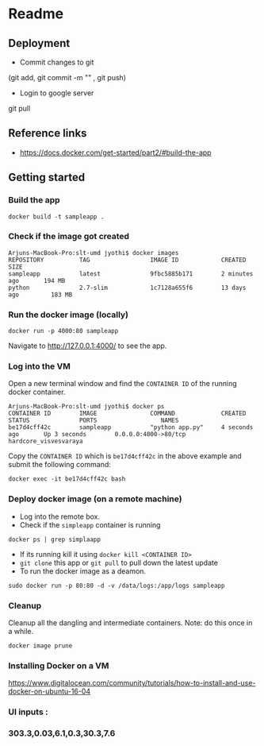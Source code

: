 # Readme


## Deployment

- Commit changes to git

(git add, git commit -m "" , git push)

- Login to google server

git pull

 



## Reference links

* https://docs.docker.com/get-started/part2/#build-the-app


## Getting started

### Build the app

```
docker build -t sampleapp .
```

### Check if the image got created

```
Arjuns-MacBook-Pro:slt-umd jyothi$ docker images
REPOSITORY          TAG                 IMAGE ID            CREATED             SIZE
sampleapp           latest              9fbc5885b171        2 minutes ago       194 MB
python              2.7-slim            1c7128a655f6        13 days ago         183 MB
```

### Run the docker image (locally)

```
docker run -p 4000:80 sampleapp
```
Navigate to http://127.0.0.1:4000/ to see the app.


### Log into the VM

Open a new terminal window and find the `CONTAINER ID` of the running docker container.
```
Arjuns-MacBook-Pro:slt-umd jyothi$ docker ps
CONTAINER ID        IMAGE               COMMAND             CREATED             STATUS              PORTS                  NAMES
be17d4cff42c        sampleapp           "python app.py"     4 seconds ago       Up 3 seconds        0.0.0.0:4000->80/tcp   hardcore_visvesvaraya
```

Copy the `CONTAINER ID` which is `be17d4cff42c` in the above example and submit the following command:
```
docker exec -it be17d4cff42c bash
``` 

### Deploy docker image (on a remote machine)

* Log into the remote box.
* Check if the `simpleapp` container is running
```
docker ps | grep simplaapp
```
* If its running kill it using `docker kill <CONTAINER ID>`
* `git clone` this app or `git pull` to pull down the latest update
* To run the docker image as a deamon.
```
sudo docker run -p 80:80 -d -v /data/logs:/app/logs sampleapp
```


### Cleanup

Cleanup all the dangling and intermediate containers. Note: do this once in a while.

```
docker image prune
```

### Installing Docker on a VM

https://www.digitalocean.com/community/tutorials/how-to-install-and-use-docker-on-ubuntu-16-04

### UI inputs :

### 303.3,0.03,6.1,0.3,30.3,7.6